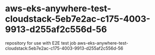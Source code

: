 # aws-eks-anywhere-test-cloudstack-5eb7e2ac-c175-4003-9913-d255af2c556d-56
repository for use with E2E test job aws-eks-anywhere-test-cloudstack:5eb7e2ac-c175-4003-9913-d255af2c556d-56
